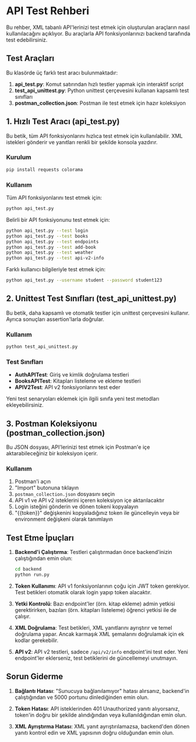 # API Test Rehberi

Bu rehber, XML tabanlı API'lerinizi test etmek için oluşturulan araçların nasıl kullanılacağını açıklıyor. Bu araçlarla API fonksiyonlarınızı backend tarafında test edebilirsiniz.

## Test Araçları

Bu klasörde üç farklı test aracı bulunmaktadır:

1. **api_test.py**: Komut satırından hızlı testler yapmak için interaktif script
2. **test_api_unittest.py**: Python unittest çerçevesini kullanan kapsamlı test sınıfları
3. **postman_collection.json**: Postman ile test etmek için hazır koleksiyon

## 1. Hızlı Test Aracı (api_test.py)

Bu betik, tüm API fonksiyonlarını hızlıca test etmek için kullanılabilir. XML istekleri gönderir ve yanıtları renkli bir şekilde konsola yazdırır.

### Kurulum

```bash
pip install requests colorama
```

### Kullanım

Tüm API fonksiyonlarını test etmek için:

```bash
python api_test.py
```

Belirli bir API fonksiyonunu test etmek için:

```bash
python api_test.py --test login
python api_test.py --test books
python api_test.py --test endpoints
python api_test.py --test add-book
python api_test.py --test weather
python api_test.py --test api-v2-info
```

Farklı kullanıcı bilgileriyle test etmek için:

```bash
python api_test.py --username student --password student123
```

## 2. Unittest Test Sınıfları (test_api_unittest.py)

Bu betik, daha kapsamlı ve otomatik testler için unittest çerçevesini kullanır. Ayrıca sonuçları assertion'larla doğrular.

### Kullanım

```bash
python test_api_unittest.py
```

### Test Sınıfları

- **AuthAPITest**: Giriş ve kimlik doğrulama testleri
- **BooksAPITest**: Kitapları listeleme ve ekleme testleri
- **APIV2Test**: API v2 fonksiyonlarını test eder

Yeni test senaryoları eklemek için ilgili sınıfa yeni test metodları ekleyebilirsiniz.

## 3. Postman Koleksiyonu (postman_collection.json)

Bu JSON dosyası, API'lerinizi test etmek için Postman'e içe aktarabileceğiniz bir koleksiyon içerir.

### Kullanım

1. Postman'i açın
2. "Import" butonuna tıklayın
3. `postman_collection.json` dosyasını seçin
4. API v1 ve API v2 isteklerini içeren koleksiyon içe aktarılacaktır
5. Login isteğini gönderin ve dönen tokeni kopyalayın
6. "{{token}}" değişkenini kopyaladığınız token ile güncelleyin veya bir environment değişkeni olarak tanımlayın

## Test Etme İpuçları

1. **Backend'i Çalıştırma**: Testleri çalıştırmadan önce backend'inizin çalıştığından emin olun:
   ```bash
   cd backend
   python run.py
   ```

2. **Token Kullanımı**: API v1 fonksiyonlarının çoğu için JWT token gerekiyor. Test betikleri otomatik olarak login yapıp token alacaktır.

3. **Yetki Kontrolü**: Bazı endpoint'ler (örn. kitap ekleme) admin yetkisi gerektirirken, bazıları (örn. kitapları listeleme) öğrenci yetkisi ile de çalışır.

4. **XML Doğrulama**: Test betikleri, XML yanıtlarını ayrıştırır ve temel doğrulama yapar. Ancak karmaşık XML şemalarını doğrulamak için ek kodlar gerekebilir.

5. **API v2**: API v2 testleri, sadece `/api/v2/info` endpoint'ini test eder. Yeni endpoint'ler eklerseniz, test betiklerini de güncellemeyi unutmayın.

## Sorun Giderme

1. **Bağlantı Hatası**: "Sunucuya bağlanılamıyor" hatası alırsanız, backend'in çalıştığından ve 5000 portunu dinlediğinden emin olun.

2. **Token Hatası**: API isteklerinden 401 Unauthorized yanıtı alıyorsanız, token'in doğru bir şekilde alındığından veya kullanıldığından emin olun.

3. **XML Ayrıştırma Hatası**: XML yanıt ayrıştırılamazsa, backend'den dönen yanıtı kontrol edin ve XML yapısının doğru olduğundan emin olun.
